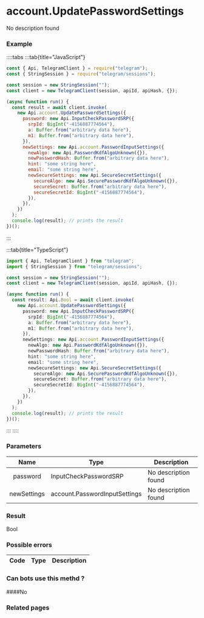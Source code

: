 # account.UpdatePasswordSettings

No description found

### [](#example)Example

::::tabs
:::tab{title="JavaScript"}

```js
const { Api, TelegramClient } = require("telegram");
const { StringSession } = require("telegram/sessions");

const session = new StringSession("");
const client = new TelegramClient(session, apiId, apiHash, {});

(async function run() {
  const result = await client.invoke(
    new Api.account.UpdatePasswordSettings({
      password: new Api.InputCheckPasswordSRP({
        srpId: BigInt("-4156887774564"),
        a: Buffer.from("arbitrary data here"),
        m1: Buffer.from("arbitrary data here"),
      }),
      newSettings: new Api.account.PasswordInputSettings({
        newAlgo: new Api.PasswordKdfAlgoUnknown({}),
        newPasswordHash: Buffer.from("arbitrary data here"),
        hint: "some string here",
        email: "some string here",
        newSecureSettings: new Api.SecureSecretSettings({
          secureAlgo: new Api.SecurePasswordKdfAlgoUnknown({}),
          secureSecret: Buffer.from("arbitrary data here"),
          secureSecretId: BigInt("-4156887774564"),
        }),
      }),
    })
  );
  console.log(result); // prints the result
})();
```

:::

:::tab{title="TypeScript"}

```ts
import { Api, TelegramClient } from "telegram";
import { StringSession } from "telegram/sessions";

const session = new StringSession("");
const client = new TelegramClient(session, apiId, apiHash, {});

(async function run() {
  const result: Api.Bool = await client.invoke(
    new Api.account.UpdatePasswordSettings({
      password: new Api.InputCheckPasswordSRP({
        srpId: BigInt("-4156887774564"),
        a: Buffer.from("arbitrary data here"),
        m1: Buffer.from("arbitrary data here"),
      }),
      newSettings: new Api.account.PasswordInputSettings({
        newAlgo: new Api.PasswordKdfAlgoUnknown({}),
        newPasswordHash: Buffer.from("arbitrary data here"),
        hint: "some string here",
        email: "some string here",
        newSecureSettings: new Api.SecureSecretSettings({
          secureAlgo: new Api.SecurePasswordKdfAlgoUnknown({}),
          secureSecret: Buffer.from("arbitrary data here"),
          secureSecretId: BigInt("-4156887774564"),
        }),
      }),
    })
  );
  console.log(result); // prints the result
})();
```

:::
::::

### [](#parameters)Parameters

|    Name     | Type                          | Description          |
| :---------: | ----------------------------- | -------------------- |
|  password   | InputCheckPasswordSRP         | No description found |
| newSettings | account.PasswordInputSettings | No description found |

### [](#result)Result

Bool

### [](#possible-errors)Possible errors

| Code | Type | Description |
| :--: | ---- | ----------- |

### [](#can-bots-use-this-method)Can bots use this methd ?

####No

### [](#related-pages)Related pages
